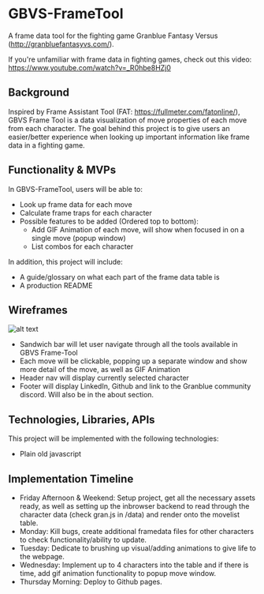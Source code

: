 # GBVS-FrameTool #
A frame data tool for the fighting game Granblue Fantasy Versus (http://granbluefantasyvs.com/).

If you're unfamiliar with frame data in fighting games, check out this video: https://www.youtube.com/watch?v=_R0hbe8HZj0

## Background ##
Inspired by Frame Assistant Tool (FAT: https://fullmeter.com/fatonline/), GBVS Frame Tool is a data visualization of move properties of each move from each character. The goal behind this project is to give users an easier/better experience when looking up important information like frame data in a fighting game. 

## Functionality & MVPs ##
In GBVS-FrameTool, users will be able to:
* Look up frame data for each move
* Calculate frame traps for each character
* Possible features to be added (Ordered top to bottom):
  * Add GIF Animation of each move, will show when focused in on a single move (popup window)
  * List combos for each character

In addition, this project will include:
* A guide/glossary on what each part of the frame data table is
* A production README

## Wireframes ##
![alt text](https://i.imgur.com/NtvO1bk.png)
* Sandwich bar will let user navigate through all the tools available in GBVS Frame-Tool
* Each move will be clickable, popping up a separate window and show more detail of the move, as well as GIF Animation
* Header nav will display currently selected character
* Footer will display LinkedIn, Github and link to the Granblue community discord. Will also be in the about section.

## Technologies, Libraries, APIs ##
This project will be implemented with the following technologies:
* Plain old javascript

## Implementation Timeline ##
* Friday Afternoon & Weekend: Setup project, get all the necessary assets ready, as well as setting up the inbrowser backend to read through the character data (check gran.js in /data) and render onto the movelist table.
* Monday: Kill bugs, create additional framedata files for other characters to check functionality/ability to update.
* Tuesday: Dedicate to brushing up visual/adding animations to give life to the webpage.
* Wednesday: Implement up to 4 characters into the table and if there is time, add gif animation functionality to popup move window.
* Thursday Morning: Deploy to Github pages.
